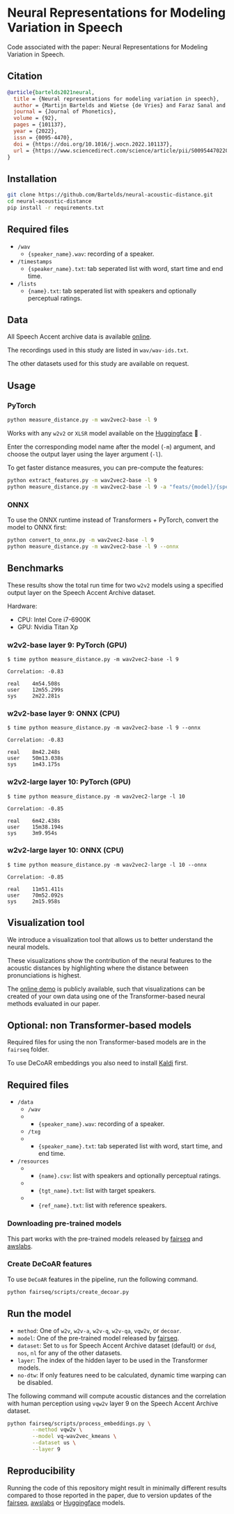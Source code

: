 # Neural Representations for Modeling Variation in Speech
Code associated with the paper: Neural Representations for Modeling Variation in Speech.

## Citation

```bibtex
@article{bartelds2021neural,
  title = {Neural representations for modeling variation in speech},
  author = {Martijn Bartelds and Wietse {de Vries} and Faraz Sanal and Caitlin Richter and Mark Liberman and Martijn Wieling},
  journal = {Journal of Phonetics},
  volume = {92},
  pages = {101137},
  year = {2022},
  issn = {0095-4470},
  doi = {https://doi.org/10.1016/j.wocn.2022.101137},
  url = {https://www.sciencedirect.com/science/article/pii/S0095447022000122}
}
```

## Installation

```bash
git clone https://github.com/Bartelds/neural-acoustic-distance.git
cd neural-acoustic-distance
pip install -r requirements.txt
```

## Required files
 - `/wav`
   - `{speaker_name}.wav`: recording of a speaker.
 - `/timestamps`
   - `{speaker_name}.txt`: tab seperated list with word, start time and end time.
 - `/lists`
   - `{name}.txt`: tab seperated list with speakers and optionally perceptual ratings.

## Data

All Speech Accent archive data is available [online](https://accent.gmu.edu/).

The recordings used in this study are listed in `wav/wav-ids.txt`.

The other datasets used for this study are available on request.

## Usage

### PyTorch

```bash
python measure_distance.py -m wav2vec2-base -l 9
```

Works with any `w2v2` or `XLSR` model available on the [Huggingface](https://huggingface.co/models?search=wav2vec2) 🤗 .

Enter the corresponding model name after the model (`-m`) argument, and choose the output layer using the layer argument (`-l`).

To get faster distance measures, you can pre-compute the features:

```bash
python extract_features.py -m wav2vec2-base -l 9
python measure_distance.py -m wav2vec2-base -l 9 -a "feats/{model}/{speaker}/layer-{layer}.npy"
```

### ONNX
To use the ONNX runtime instead of Transformers + PyTorch, convert the model to ONNX first:

```bash
python convert_to_onnx.py -m wav2vec2-base -l 9
python measure_distance.py -m wav2vec2-base -l 9 --onnx
```

## Benchmarks
These results show the total run time for two `w2v2` models using a specified output layer on the Speech Accent Archive dataset.

Hardware:
 - CPU: Intel Core i7-6900K
 - GPU: Nvidia Titan Xp

### w2v2-base layer 9: PyTorch (GPU)
```
$ time python measure_distance.py -m wav2vec2-base -l 9

Correlation: -0.83

real    4m54.508s
user    12m55.299s
sys     2m22.281s
```

### w2v2-base layer 9: ONNX (CPU)
```
$ time python measure_distance.py -m wav2vec2-base -l 9 --onnx

Correlation: -0.83

real    8m42.248s
user    50m13.038s
sys     1m43.175s
```

### w2v2-large layer 10: PyTorch (GPU)
```
$ time python measure_distance.py -m wav2vec2-large -l 10

Correlation: -0.85

real    6m42.438s
user    15m38.194s
sys     3m9.954s
```

### w2v2-large layer 10: ONNX (CPU)
```
$ time python measure_distance.py -m wav2vec2-large -l 10 --onnx

Correlation: -0.85

real    11m51.411s
user    70m52.092s
sys     2m15.958s
```

## Visualization tool
We introduce a visualization tool that allows us to better understand the neural models. 

These visualizations show the contribution of the neural features to the acoustic distances by highlighting where the distance between pronunciations is highest.

The [online demo](https://colab.research.google.com/drive/193xTirkkgwzK9pDeYBPiQ0ehnVPJrtNn) is publicly available, such that visualizations can be created of your own data using one of the Transformer-based neural methods evaluated in our paper.

## Optional: non Transformer-based models
Required files for using the non Transformer-based models are in the `fairseq` folder.

To use DeCoAR embeddings you also need to install [Kaldi](https://github.com/kaldi-asr/kaldi) first.

## Required files
 - `/data`
   - `/wav`
   - - `{speaker_name}.wav`: recording of a speaker.
   - `/txg`
   - - `{speaker_name}.txt`: tab seperated list with word, start time, and end time.
 - `/resources`
   - - `{name}.csv`: list with speakers and optionally perceptual ratings.
   - - `{tgt_name}.txt`: list with target speakers.
   - - `{ref_name}.txt`: list with reference speakers.

### Downloading pre-trained models

This part works with the pre-trained models released by [fairseq](https://github.com/pytorch/fairseq/blob/master/examples/wav2vec/README.md) and [awslabs](https://github.com/awslabs/speech-representations).

### Create DeCoAR features

To use `DeCoAR` features in the pipeline, run the following command.

```bash
python fairseq/scripts/create_decoar.py
```

## Run the model

 - `method`: One of `w2v`, `w2v-a`, `w2v-q`, `w2v-qa`, `vqw2v`, or `decoar`.
 - `model`: One of the pre-trained model released by [fairseq](https://github.com/pytorch/fairseq/blob/master/examples/wav2vec/README.md).
 - `dataset`: Set to `us` for Speech Accent Archive dataset (default) or `dsd`, `nos`, `nl` for any of the other datasets.
 - `layer`: The index of the hidden layer to be used in the Transformer models.
 - `no-dtw`: If only features need to be calculated, dynamic time warping can be disabled.

The following command will compute acoustic distances and the correlation with human perception using `vqw2v` layer 9 on the Speech Accent Archive dataset.

```bash
python fairseq/scripts/process_embeddings.py \
        --method vqw2v \
        --model vq-wav2vec_kmeans \
        --dataset us \
        --layer 9
```

## Reproducibility

Running the code of this repository might result in minimally different results compared to those reported in the paper, due to version updates of the [fairseq](https://github.com/pytorch/fairseq/blob/master/examples/wav2vec/README.md), [awslabs](https://github.com/awslabs/speech-representations) or [Huggingface](https://huggingface.co/models?search=wav2vec2) models.
